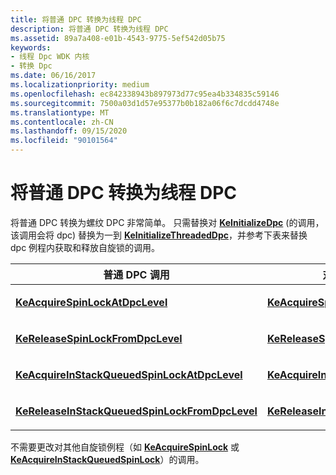 ```yaml
---
title: 将普通 DPC 转换为线程 DPC
description: 将普通 DPC 转换为线程 DPC
ms.assetid: 89a7a408-e01b-4543-9775-5ef542d05b75
keywords:
- 线程 Dpc WDK 内核
- 转换 Dpc
ms.date: 06/16/2017
ms.localizationpriority: medium
ms.openlocfilehash: ec842338943b897973d77c95ea4b334835c59146
ms.sourcegitcommit: 7500a03d1d57e95377b0b182a06f6c7dcdd4748e
ms.translationtype: MT
ms.contentlocale: zh-CN
ms.lasthandoff: 09/15/2020
ms.locfileid: "90101564"
---
```

# <a name="converting-an-ordinary-dpc-to-a-threaded-dpc"></a>将普通 DPC 转换为线程 DPC





将普通 DPC 转换为螺纹 DPC 非常简单。 只需替换对 [**KeInitializeDpc**](/windows-hardware/drivers/ddi/wdm/nf-wdm-keinitializedpc) (的调用，该调用会将 dpc) 替换为一到 [**KeInitializeThreadedDpc**](/windows-hardware/drivers/ddi/wdm/nf-wdm-keinitializethreadeddpc)，并参考下表来替换 dpc 例程内获取和释放自旋锁的调用。

<table>
<colgroup>
<col width="50%" />
<col width="50%" />
</colgroup>
<thead>
<tr class="header">
<th>普通 DPC 调用</th>
<th>对应的线程 DPC 调用</th>
</tr>
</thead>
<tbody>
<tr class="odd">
<td><p><a href="/windows-hardware/drivers/ddi/wdm/nf-wdm-keacquirespinlockatdpclevel" data-raw-source="[&lt;strong&gt;KeAcquireSpinLockAtDpcLevel&lt;/strong&gt;](/windows-hardware/drivers/ddi/wdm/nf-wdm-keacquirespinlockatdpclevel)"><strong>KeAcquireSpinLockAtDpcLevel</strong></a></p></td>
<td><p><a href="/previous-versions/windows/hardware/drivers/ff551923(v=vs.85)" data-raw-source="[&lt;strong&gt;KeAcquireSpinLockForDpc&lt;/strong&gt;](/previous-versions/windows/hardware/drivers/ff551923(v=vs.85))"><strong>KeAcquireSpinLockForDpc</strong></a></p></td>
</tr>
<tr class="even">
<td><p><a href="/windows-hardware/drivers/ddi/wdm/nf-wdm-kereleasespinlockfromdpclevel" data-raw-source="[&lt;strong&gt;KeReleaseSpinLockFromDpcLevel&lt;/strong&gt;](/windows-hardware/drivers/ddi/wdm/nf-wdm-kereleasespinlockfromdpclevel)"><strong>KeReleaseSpinLockFromDpcLevel</strong></a></p></td>
<td><p><a href="/windows-hardware/drivers/ddi/wdm/nf-wdm-kereleasespinlockfordpc" data-raw-source="[&lt;strong&gt;KeReleaseSpinLockForDpc&lt;/strong&gt;](/windows-hardware/drivers/ddi/wdm/nf-wdm-kereleasespinlockfordpc)"><strong>KeReleaseSpinLockForDpc</strong></a></p></td>
</tr>
<tr class="odd">
<td><p><a href="/previous-versions/windows/hardware/drivers/ff551908(v=vs.85)" data-raw-source="[&lt;strong&gt;KeAcquireInStackQueuedSpinLockAtDpcLevel&lt;/strong&gt;](/previous-versions/windows/hardware/drivers/ff551908(v=vs.85))"><strong>KeAcquireInStackQueuedSpinLockAtDpcLevel</strong></a></p></td>
<td><p><a href="/previous-versions/windows/hardware/drivers/ff551912(v=vs.85)" data-raw-source="[&lt;strong&gt;KeAcquireInStackQueuedSpinLockForDpc&lt;/strong&gt;](/previous-versions/windows/hardware/drivers/ff551912(v=vs.85))"><strong>KeAcquireInStackQueuedSpinLockForDpc</strong></a></p></td>
</tr>
<tr class="even">
<td><p><a href="/windows-hardware/drivers/ddi/wdm/nf-wdm-kereleaseinstackqueuedspinlockfromdpclevel" data-raw-source="[&lt;strong&gt;KeReleaseInStackQueuedSpinLockFromDpcLevel&lt;/strong&gt;](/windows-hardware/drivers/ddi/wdm/nf-wdm-kereleaseinstackqueuedspinlockfromdpclevel)"><strong>KeReleaseInStackQueuedSpinLockFromDpcLevel</strong></a></p></td>
<td><p><a href="/windows-hardware/drivers/ddi/wdm/nf-wdm-kereleaseinstackqueuedspinlockfordpc" data-raw-source="[&lt;strong&gt;KeReleaseInStackQueuedSpinLockForDpc&lt;/strong&gt;](/windows-hardware/drivers/ddi/wdm/nf-wdm-kereleaseinstackqueuedspinlockfordpc)"><strong>KeReleaseInStackQueuedSpinLockForDpc</strong></a></p></td>
</tr>
</tbody>
</table>

 

不需要更改对其他自旋锁例程（如 [**KeAcquireSpinLock**](/windows-hardware/drivers/ddi/wdm/nf-wdm-keacquirespinlock) 或 [**KeAcquireInStackQueuedSpinLock**](/previous-versions/windows/hardware/drivers/ff551899(v=vs.85))）的调用。

